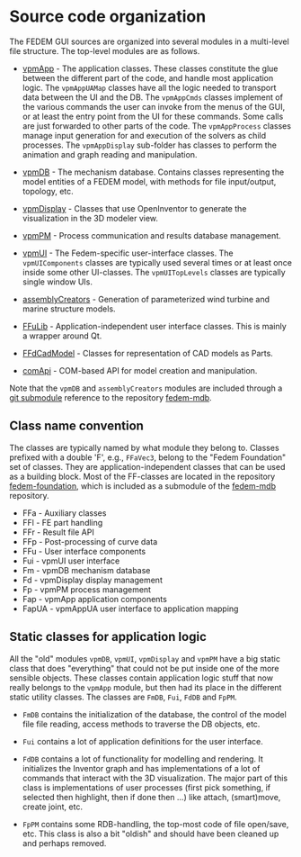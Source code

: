 <!---
  Copyright (C) 2023 SAP SE
  This file is part of FEDEM - https://openfedem.org

  SPDX-License-Identifier: LGPL-3.0-or-later
  See LICENSES/README.md for more information.
--->

# Source code organization

The FEDEM GUI sources are organized into several modules in a multi-level
file structure. The top-level modules are as follows.

* [vpmApp](vpmApp) - The application classes.
  These classes constitute the glue between the different part of the code,
  and handle most application logic.
  The `vpmAppUAMap` classes have all the logic needed to
  transport data between the UI and the DB.
  The `vpmAppCmds` classes implement of the various commands the user can invoke
  from the menus of the GUI, or at least the entry point from the UI for these
  commands. Some calls are just forwarded to other parts of the code.
  The `vpmAppProcess` classes manage input generation for and execution of the
  solvers as child processes.
  The `vpmAppDisplay` sub-folder has classes to perform the animation and graph
  reading and manipulation.

* [vpmDB](https://github.com/SAP/fedem-mdb/tree/master/vpmDB) -
  The mechanism database.
  Contains classes representing the model entities of a FEDEM model,
  with methods for file input/output, topology, etc.

* [vpmDisplay](vpmDisplay) - Classes that use OpenInventor
  to generate the visualization in the 3D modeler view.

* [vpmPM](vpmPM) - Process communication and results database management.

* [vpmUI](vpmUI) - The Fedem-specific user-interface classes.
  The `vpmUIComponents` classes are typically used several times
  or at least once inside some other UI-classes.
  The `vpmUITopLevels` classes are typically single window UIs.

* [assemblyCreators](https://github.com/SAP/fedem-mdb/tree/master/assemblyCreators) -
  Generation of parameterized wind turbine and marine structure models.

* [FFuLib](FFuLib) - Application-independent user interface classes.
  This is mainly a wrapper around Qt.

* [FFdCadModel](FFdCadModel) - Classes for representation of CAD models as Parts.

* [comApi](comApi) - COM-based API for model creation and manipulation.

Note that the `vpmDB` and `assemblyCreators` modules are included through
a [git submodule](https://git-scm.com/book/en/v2/Git-Tools-Submodules)
reference to the repository [fedem-mdb](https://github.com/SAM/fedem-mdb).

## Class name convention

The classes are typically named by what module they belong to.
Classes prefixed with a double 'F', e.g., `FFaVec3`, belong to the
"Fedem Foundation" set of classes. They are application-independent classes that
can be used as a building block. Most of the FF-classes are located in the
repository [fedem-foundation](https://github.com/SAP/fedem-foundation),
which is included as a submodule of the
[fedem-mdb](https://github.com/SAM/fedem-mdb) repository.

* FFa - Auxiliary classes
* FFl - FE part handling
* FFr - Result file API
* FFp - Post-processing of curve data
* FFu - User interface components
* Fui - vpmUI user interface
* Fm  - vpmDB mechanism database
* Fd  - vpmDisplay display management
* Fp  - vpmPM process management
* Fap - vpmApp application components
* FapUA - vpmAppUA user interface to application mapping

## Static classes for application logic

All the "old" modules `vpmDB`, `vpmUI`, `vpmDisplay` and `vpmPM`
have a big static class that does "everything" that could not be put
inside one of the more sensible objects.
These classes contain application logic stuff that now really belongs to the
`vpmApp` module, but then had its place in the different static utility classes.
The classes are `FmDB`, `Fui`, `FdDB` and `FpPM`.

* `FmDB` contains the initialization of the database, the control of the
  model file file reading, access methods to traverse the DB objects, etc.

* `Fui` contains a lot of application definitions for the user interface.

* `FdDB` contains a lot of functionality for modelling and rendering.
  It initializes the Inventor graph and has implementations of a lot of
  commands that interact with the 3D visualization.
  The major part of this class is implementations of user processes
  (first pick something, if selected then highlight, then if done then ...)
  like attach, (smart)move, create joint, etc.

* `FpPM` contains some RDB-handling, the top-most code of file open/save, etc.
  This class is also a bit "oldish" and should have been cleaned up and
  perhaps removed.
